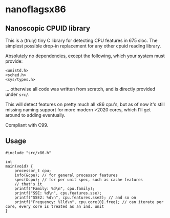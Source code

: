 <h1>nanoflagsx86</h1>
<h2>Nanoscopic CPUID library</h2>

This is a (truly) tiny C library for detecting CPU features in 675 sloc.
The simplest possible drop-in replacement for any other cpuid reading library.

Absolutely no dependencies, except the following, which your system must provide:
```
<unistd.h>
<sched.h>
<sys/types.h>
```


... otherwise all code was written from scratch, and is directly provided under `src/`. 


This will detect features on pretty much all x86 cpu's, but as of now it's still missing naming support for more modern >2020 cores, which I'll get around to adding eventually.


Compliant with C99. 



## Usage
```
#include "src/x86.h"

int
main(void) {
    processor_t cpu;
    info(&cpu); // for general processor features
    spec(&cpu); // for per unit spec, such as cache features
    // that's it
    printf("Family: %d\n", cpu.family);
    printf("SSE: %d\n", cpu.features.sse);
    printf("SSE2: %d\n", cpu.features.sse2); // and so on
    printf("Frequency: %lld\n", cpu.core[0].freq); // can iterate per core, every core is treated as an ind. unit
}
```
